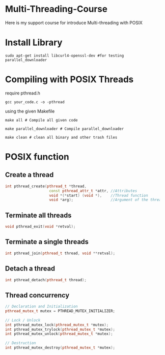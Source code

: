 # Multi-Threading-Course
Here is my support course for introduce Multi-threading with POSIX

# Install Library
```shell
sudo apt-get install libcurl4-openssl-dev #for testing parallel_downloader
```

# Compiling with POSIX Threads

require pthread.h

```shell
gcc your_code.c -o -pthread
```

using the given Makefile

```shell
make all # Compile all given code
```
```shell
make parallel_downloader # Compile parallel_downloader
```
```shell
make clean # clean all binary and other trash files
```

# POSIX function

## Create a thread
```c++
int pthread_create(pthread_t *thread,
                    const pthread_attr_t *attr, //Attributes
                    void *(*start) (void *),    //Thread function
                    void *arg);                 //Argument of the thread function
```

## Terminate all threads
```c++
void pthread_exit(void *retval);
```

## Terminate a single threads
```c++
int pthread_join(pthread_t thread, void **retval);
```

## Detach a thread
```c++
int pthread_detach(pthread_t thread);
```

## Thread concurrency
```c++
// Declaration and Initialization
pthread_mutex_t mutex = PTHREAD_MUTEX_INITIALIZER;
 
// Lock / Unlock
int pthread_mutex_lock(pthread_mutex_t *mutex);
int pthread_mutex_trylock(pthread_mutex_t *mutex);
int pthread_mutex_unlock(pthread_mutex_t *mutex);
 
// Destruction
int pthread_mutex_destroy(pthread_mutex_t *mutex);
```

